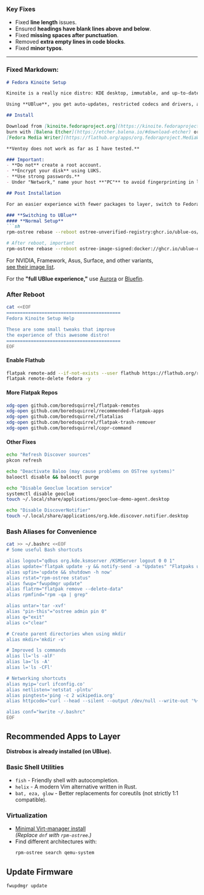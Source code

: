 ### **Key Fixes**
- Fixed **line length** issues.
- Ensured **headings have blank lines above and below**.
- Fixed **missing spaces after punctuation**.
- Removed **extra empty lines in code blocks**.
- Fixed **minor typos**.

---

### **Fixed Markdown:**
```markdown
# Fedora Kinoite Setup

Kinoite is a really nice distro: KDE desktop, immutable, and up-to-date Fedora packages.

Using **UBlue**, you get auto-updates, restricted codecs and drivers, and even an NVIDIA version.

## Install

Download from [kinoite.fedoraproject.org](https://kinoite.fedoraproject.org),  
burn with [Balena Etcher](https://etcher.balena.io/#download-etcher) or  
[Fedora Media Writer](https://flathub.org/apps/org.fedoraproject.MediaWriter).  

**Ventoy does not work as far as I have tested.**  

### Important:
- **Do not** create a root account.
- **Encrypt your disk** using LUKS.
- **Use strong passwords.**
- Under "Network," name your host **"PC"** to avoid fingerprinting in local networks.

## Post Installation

For an easier experience with fewer packages to layer, switch to Fedora Kinoite from [UBlue](https://universal-blue.org).

### **Switching to UBlue**
#### **Normal Setup**
```sh
rpm-ostree rebase --reboot ostree-unverified-registry:ghcr.io/ublue-os/kinoite-main:latest

# After reboot, important
rpm-ostree rebase --reboot ostree-image-signed:docker://ghcr.io/ublue-os/kinoite-main:latest
```

For NVIDIA, Framework, Asus, Surface, and other variants,  
[see their image list](https://github.com/orgs/ublue-os/packages).

For the **"full UBlue experience,"** use [Aurora](https://getaurora.dev) or [Bluefin](https://projectbluefin.io).

### **After Reboot**
```sh
cat <<EOF
==========================================
Fedora Kinoite Setup Help

These are some small tweaks that improve
the experience of this awesome distro!
==========================================
EOF
```

#### **Enable Flathub**
```sh
flatpak remote-add --if-not-exists --user flathub https://flathub.org/repo/flathub.flatpakrepo
flatpak remote-delete fedora -y
```

#### **More Flatpak Repos**
```sh
xdg-open github.com/boredsquirrel/flatpak-remotes
xdg-open github.com/boredsquirrel/recommended-flatpak-apps
xdg-open github.com/boredsquirrel/flatalias
xdg-open github.com/boredsquirrel/flatpak-trash-remover
xdg-open github.com/boredsquirrel/copr-command
```

#### **Other Fixes**
```sh
echo "Refresh Discover sources"
pkcon refresh

echo "Deactivate Baloo (may cause problems on OSTree systems)"
balooctl disable && balooctl purge

echo "Disable Geoclue location service"
systemctl disable geoclue
touch ~/.local/share/applications/geoclue-demo-agent.desktop

echo "Disable DiscoverNotifier"
touch ~/.local/share/applications/org.kde.discover.notifier.desktop
```

### **Bash Aliases for Convenience**
```sh
cat >> ~/.bashrc <<EOF
# Some useful Bash shortcuts

alias logout="qdbus org.kde.ksmserver /KSMServer logout 0 0 1"
alias update='flatpak update -y && notify-send -a "Updates" "Flatpaks updated"; distrobox upgrade --all; rpm-ostree update'
alias upfin='update && shutdown -h now'
alias rstat="rpm-ostree status"
alias fwup="fwupdmgr update"
alias flatrm="flatpak remove --delete-data"
alias rpmfind="rpm -qa | grep"

alias untar='tar -xvf'
alias "pin-this"="ostree admin pin 0"
alias q="exit"
alias c="clear"

# Create parent directories when using mkdir
alias mkdir='mkdir -v'

# Improved ls commands
alias ll='ls -alF'
alias la='ls -A'
alias l='ls -CFl'

# Networking shortcuts
alias myip='curl ifconfig.co'
alias netlisten='netstat -plntu'
alias pingtest='ping -c 2 wikipedia.org'
alias httpcode="curl --head --silent --output /dev/null --write-out '%{http_code}' "

alias conf="kwrite ~/.bashrc"
EOF
```

## **Recommended Apps to Layer**
**Distrobox is already installed (on UBlue).**

### **Basic Shell Utilities**
- `fish` - Friendly shell with autocompletion.
- `helix` - A modern Vim alternative written in Rust.
- `bat, eza, glow` - Better replacements for coreutils (not strictly 1:1 compatible).

### **Virtualization**
- [Minimal Virt-manager install](https://discussion.fedoraproject.org/t/minimal-virt-manager-install/119709/4)  
  *(Replace `dnf` with `rpm-ostree`.)*
- Find different architectures with:
  ```sh
  rpm-ostree search qemu-system
  ```

## **Update Firmware**
```sh
fwupdmgr update
```